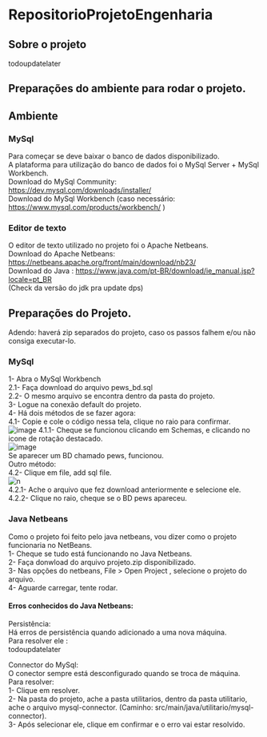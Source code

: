 # RepositorioProjetoEngenharia

## Sobre o projeto

todoupdatelater

## Preparações do ambiente para rodar o projeto.

## Ambiente

### MySql
Para começar se deve baixar o banco de dados disponibilizado.<br />
A plataforma para utilização do banco de dados foi o MySql Server + MySql Workbench.<br />
Download do MySql Community: https://dev.mysql.com/downloads/installer/  <br/>
Download do MySql Workbench (caso necessário: https://www.mysql.com/products/workbench/ )<br/>

### Editor de texto
O editor de texto utilizado no projeto foi o Apache Netbeans.<br/>
Download do Apache Netbeans: https://netbeans.apache.org/front/main/download/nb23/<br/>
Download do Java : https://www.java.com/pt-BR/download/ie_manual.jsp?locale=pt_BR<br/>
(Check da versão do jdk pra update dps)<br/>

## Preparações do Projeto.
Adendo: haverá zip separados do projeto, caso os passos falhem e/ou não consiga executar-lo.<br/>

### MySql
1- Abra o MySql Workbench<br/>
2.1- Faça download do arquivo pews_bd.sql<br/>
2.2- O mesmo arquivo se encontra dentro da pasta do projeto.<br/>
3- Logue na conexão default do projeto.<br/>
4- Há dois métodos de se fazer agora:<br/>
4.1- Copie e cole o código nessa tela, clique no raio para confirmar.<br/>
![image](https://github.com/user-attachments/assets/2bae0100-4dee-4e60-abc0-99d46f9713d5)
4.1.1- Cheque se funcionou clicando em Schemas, e clicando no icone de rotação destacado.<br/>
![image](https://github.com/user-attachments/assets/40d2f8e0-4abf-42a6-806c-b00452c2a2a0)<br/>
Se aparecer um BD chamado pews, funcionou.<br/>
Outro método:<br/>
4.2- Clique em file, add sql file.<br/>
![n](https://github.com/user-attachments/assets/22522411-dd94-42c2-aaeb-1fff826909da)<br/>
4.2.1- Ache o arquivo que fez download anteriormente e selecione ele.<br/>
4.2.2- Clique no raio, cheque se o BD pews apareceu.<br/>

### Java Netbeans<br/>
Como o projeto foi feito pelo java netbeans, vou dizer como o projeto funcionaria no NetBeans.<br/>
1- Cheque se tudo está funcionando no Java Netbeans.<br/>
2- Faça donwload do arquivo projeto.zip disponibilizado.<br/>
3- Nas opções do netbeans, File > Open Project , selecione o projeto do arquivo.<br/>
4- Aguarde carregar, tente rodar.<br/>

#### Erros conhecidos do Java Netbeans:
Persistência:<br/>
Há erros de persistência quando adicionado a uma nova máquina.<br/>
Para resolver ele :<br/>
todoupdatelater<br/>

Connector do MySql:<br/>
O conector sempre está desconfigurado quando se troca de máquina.<br/>
Para resolver:<br/>
1- Clique em resolver.<br/>
2- Na pasta do projeto, ache a pasta utilitarios, dentro da pasta utilitario, ache o arquivo mysql-connector. (Caminho: src/main/java/utilitario/mysql-connector).<br/>
3- Após selecionar ele, clique em confirmar e o erro vai estar resolvido.<br/>



